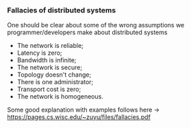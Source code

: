

### Fallacies of distributed systems

One should be clear about some of the wrong assumptions we programmer/developers make about distributed systems

* The network is reliable;
* Latency is zero;
* Bandwidth is infinite;
* The network is secure;
* Topology doesn't change;
* There is one administrator;
* Transport cost is zero;
* The network is homogeneous.

Some good explanation with examples follows here -> https://pages.cs.wisc.edu/~zuyu/files/fallacies.pdf
